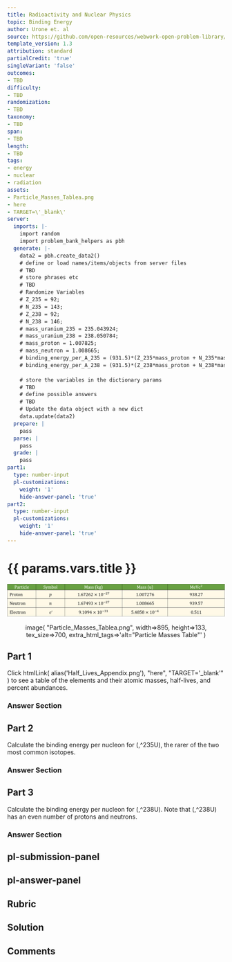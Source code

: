 ```yaml
---
title: Radioactivity and Nuclear Physics
topic: Binding Energy
author: Urone et. al
source: https://github.com/open-resources/webwork-open-problem-library/tree/master/Contrib/BrockPhysics/College_Physics_Urone/31.Radioactivity_and_Nuclear_Physics/31-06.Binding_Energy/NU_U17-31-06-004.pg
template_version: 1.3
attribution: standard
partialCredit: 'true'
singleVariant: 'false'
outcomes:
- TBD
difficulty:
- TBD
randomization:
- TBD
taxonomy:
- TBD
span:
- TBD
length:
- TBD
tags:
- energy
- nuclear
- radiation
assets:
- Particle_Masses_Tablea.png
- here
- TARGET=\'_blank\'
server:
  imports: |-
    import random
    import problem_bank_helpers as pbh
  generate: |-
    data2 = pbh.create_data2()
    # define or load names/items/objects from server files
    # TBD
    # store phrases etc
    # TBD
    # Randomize Variables
    # Z_235 = 92;
    # N_235 = 143;
    # Z_238 = 92;
    # N_238 = 146;
    # mass_uranium_235 = 235.043924;
    # mass_uranium_238 = 238.050784;
    # mass_proton = 1.007825;
    # mass_neutron = 1.008665;
    # binding_energy_per_A_235 = (931.5)*(Z_235*mass_proton + N_235*mass_neutron - mass_uranium_235)/(Z_235 + N_235);
    # binding_energy_per_A_238 = (931.5)*(Z_238*mass_proton + N_238*mass_neutron - mass_uranium_238)/(Z_238 + N_238);

    # store the variables in the dictionary params
    # TBD
    # define possible answers
    # TBD
    # Update the data object with a new dict
    data.update(data2)
  prepare: |
    pass
  parse: |
    pass
  grade: |
    pass
part1:
  type: number-input
  pl-customizations:
    weight: '1'
    hide-answer-panel: 'true'
part2:
  type: number-input
  pl-customizations:
    weight: '1'
    hide-answer-panel: 'true'
---
```


# {{ params.vars.title }} 

![Particle Masses Table](Particle_Masses_Tablea.png)

<center> image( "Particle_Masses_Tablea.png", width=>895, height=>133,  tex_size=>700, extra_html_tags=>'alt="Particle Masses Table"' ) </center>

## Part 1 
Click  htmlLink( alias('Half_Lives_Appendix.png'), "here", "TARGET='_blank'" )  to see a table of the elements and their atomic masses, half-lives, and percent abundances. 


 ### Answer Section

## Part 2 
Calculate the binding energy per nucleon for (,^235U), the rarer of the two most common isotopes. 


 ### Answer Section

## Part 3 
Calculate the binding energy per nucleon for (,^238U). Note that (,^238U) has an even number of protons and neutrons. 


 ### Answer Section


## pl-submission-panel 


## pl-answer-panel 


## Rubric 


## Solution 


## Comments 


